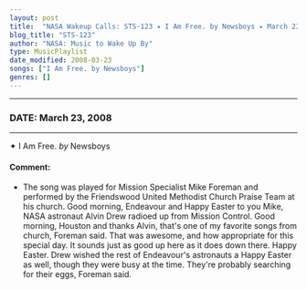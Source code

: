 ```yaml
---
layout: post
title:  "NASA Wakeup Calls: STS-123 ✦ I Am Free. by Newsboys ✦ March 23, 2008"
blog_title: "STS-123"
author: "NASA: Music to Wake Up By"
type: MusicPlaylist
date_modified: 2008-03-23
songs: ["I Am Free. by Newsboys"]
genres: []
---
```


----
### DATE: March 23, 2008
----
✦ I Am Free. *by* Newsboys  

#### Comment:
* The song was played for Mission Specialist Mike Foreman and performed by the Friendswood United Methodist Church Praise Team at his church. Good morning, Endeavour and Happy Easter to you Mike, NASA astronaut Alvin Drew radioed up from Mission Control. Good morning, Houston and thanks Alvin, that's one of my favorite songs from church, Foreman said. That was awesome, and how appropriate for this special day. It sounds just as good up here as it does down there. Happy Easter. Drew wished the rest of Endeavour's astronauts a Happy Easter as well, though they were busy at the time. They're probably searching for their eggs, Foreman said.



<br/>
<center>
	<a target="_blank"
	   href="https://twitter.com/intent/tweet?hashtags=Space,NASA,Playlist,NASAWakeupCalls,SpaceProgram&text=🚀 {{ page.author}}, '{{ page.songs.first }}' {{ page.title }}, {{ page.date | date: '%B %d, %Y' }}, {{ site.url }}{{ page.url }}&via=nasawakeupcalls"><i class="fab fa-twitter" title="Tweet this page" alt="Tweet this page" style="font-size: 1.3em;"></i></a>
	&nbsp; 	<i class="fas fa-user-astronaut" style="font-size: 1.5em;"></i> &nbsp;
    <a id="custom_amazon_link"
       type="amzn" search="#"
       category="popular music">
    <i class="fab fa-amazon" style="font-size: 1.3em;"></i></a>
</center>

<!-- Randomly resolve an individual entry from a song array -->
<script src="/assets/javascript/seedrandom.min.js"></script>
<script>
  var wake_me_up = ["I Am Free. by Newsboys"];
  var prng = new Math.seedrandom();
  function randomSong() {
    song = wake_me_up[Math.floor(Math.random() * wake_me_up.length)];
    var amazon_link = document.getElementById("custom_amazon_link");
    amazon_link.setAttribute("search", song);
  }
  window.onload = randomSong();
</script>
